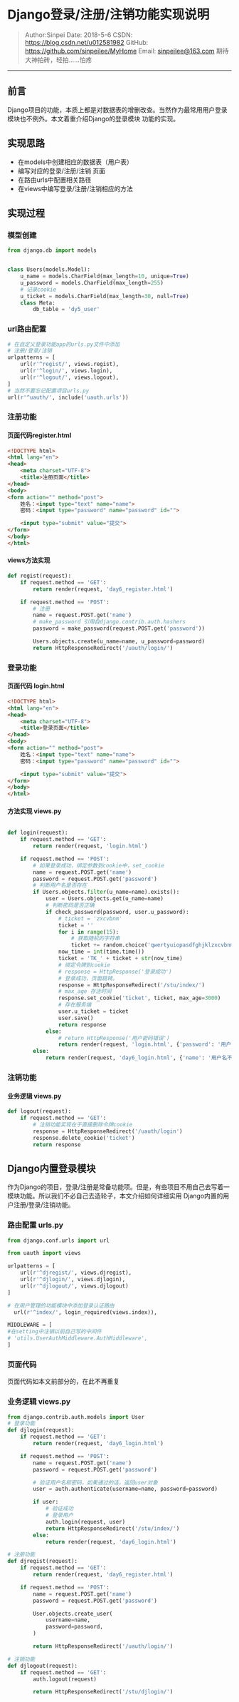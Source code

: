 # Django登录/注册/注销功能实现说明

>Author:Sinpei 
>Date: 2018-5-6
>CSDN: https://blog.csdn.net/u012581982
>GitHub: https://github.com/sinpeilee/MyHome
>Email: sinpeilee@163.com 
>期待大神拍砖，轻拍……怕疼

---

## 前言
Django项目的功能，本质上都是对数据表的增删改查。当然作为最常用用户登录模块也不例外。本文着重介绍Django的登录模块
功能的实现。


## 实现思路
- 在models中创建相应的数据表（用户表）
- 编写对应的登录/注册/注销 页面
- 在路由urls中配置相关路径
- 在views中编写登录/注册/注销相应的方法


## 实现过程
### 模型创建
```python
from django.db import models


class Users(models.Model):
    u_name = models.CharField(max_length=10, unique=True)
    u_password = models.CharField(max_length=255)
    # 记录cookie
    u_ticket = models.CharField(max_length=30, null=True)
    class Meta:
        db_table = 'dy5_user'
```
### url路由配置
```python
# 在自定义登录功能app的urls.py文件中添加
# 注册/登录/注销
urlpatterns = [
    url(r'^regist/', views.regist),
    url(r'^login/', views.login),
    url(r'^logout/', views.logout),
]
# 当然不要忘记配置项目urls.py
url(r'^uauth/', include('uauth.urls'))
```
### 注册功能
#### 页面代码register.html
```html
<!DOCTYPE html>
<html lang="en">
<head>
    <meta charset="UTF-8">
    <title>注册页面</title>
</head>
<body>
<form action="" method="post">
    姓名：<input type="text" name="name">
    密码：<input type="password" name="password" id="">

    <input type="submit" value="提交">
</form>
</body>
</html>
```


#### views方法实现
```python
def regist(request):
    if request.method == 'GET':
        return render(request, 'day6_register.html')

    if request.method == 'POST':
        # 注册
        name = request.POST.get('name')
        # make_password 引用自django.contrib.auth.hashers
        password = make_password(request.POST.get('password'))

        Users.objects.create(u_name=name, u_password=password)
        return HttpResponseRedirect('/uauth/login/')
```

### 登录功能
#### 页面代码 login.html
```html
<!DOCTYPE html>
<html lang="en">
<head>
    <meta charset="UTF-8">
    <title>登录页面</title>
</head>
<body>
<form action="" method="post">
    姓名：<input type="text" name="name">
    密码：<input type="password" name="password" id="">

    <input type="submit" value="提交">
</form>
</body>
</html>
```
#### 方法实现 views.py
```python

def login(request):
    if request.method == 'GET':
        return render(request, 'login.html')

    if request.method == 'POST':
        # 如果登录成功，绑定参数到cookie中，set_cookie
        name = request.POST.get('name')
        password = request.POST.get('password')
        # 判断用户名是否存在
        if Users.objects.filter(u_name=name).exists():
            user = Users.objects.get(u_name=name)
            # 判断密码是否正确
            if check_password(password, user.u_password):
                # ticket = 'zxcvbnm'
                ticket = ''
                for i in range(15):
                    # 获取随机的字符串
                    ticket += random.choice('qwertyuiopasdfghjklzxcvbnm1234567890')
                now_time = int(time.time())
                ticket = 'TK_' + ticket + str(now_time)
                # 绑定令牌到cookie
                # response = HttpResponse('登录成功')
                # 登录成功，页面跳转。
                response = HttpResponseRedirect('/stu/index/')
                # max_age 存活时间
                response.set_cookie('ticket', ticket, max_age=3000)
                # 存在服务端
                user.u_ticket = ticket
                user.save()
                return response
            else:
                # return HttpResponse('用户密码错误')
                return render(request, 'login.html', {'password': '用户密码错误'})
        else:
            return render(request, 'day6_login.html', {'name': '用户名不存在'})

```

### 注销功能

#### 业务逻辑 views.py
```python
def logout(request):
    if request.method == 'GET':
        # 注销功能实现在于直接删除令牌cookie
        response = HttpResponseRedirect('/uauth/login')
        response.delete_cookie('ticket')
        return response
```


## Django内置登录模块
作为Django的项目，登录/注册是常备功能项。但是，有些项目不用自己去写着一模块功能。所以我们不必自己去造轮子，本文介绍如何详细实用
Django内置的用户注册/登录/注销功能。
### 路由配置 urls.py
```python
from django.conf.urls import url

from uauth import views

urlpatterns = [
    url(r'^djregist/', views.djregist),
    url(r'^djlogin/', views.djlogin),
    url(r'^djlogout/', views.djlogout)
]

```
```python
# 在用户管理的功能模块中添加登录认证路由
  url(r'^index/', login_required(views.index)),
```
```python
MIDDLEWARE = [
#在setting中注销以前自己写的中间件
# 'utils.UserAuthMiddleware.AuthMiddleware',
]
```
### 页面代码
页面代码如本文前部分的，在此不再重复

### 业务逻辑 views.py
```python
from django.contrib.auth.models import User
# 登录功能
def djlogin(request):
    if request.method == 'GET':
        return render(request, 'day6_login.html')

    if request.method == 'POST':
        name = request.POST.get('name')
        password = request.POST.get('password')

        # 验证用户名和密码，如果通过的话，返回user对象
        user = auth.authenticate(username=name, password=password)

        if user:
            # 验证成功
            # 登录用户
            auth.login(request, user)
            return HttpResponseRedirect('/stu/index/')
        else:
            return render(request, 'day6_login.html')

# 注册功能
def djregist(request):
    if request.method == 'GET':
        return render(request, 'day6_register.html')

    if request.method == 'POST':
        name = request.POST.get('name')
        password = request.POST.get('password')

        User.objects.create_user(
            username=name,
            password=password,
        )

        return HttpResponseRedirect('/uauth/login/')

# 注销功能
def djlogout(request):
    if request.method == 'GET':
        auth.logout(request)

        return HttpResponseRedirect('/stu/djlogin/')

```
